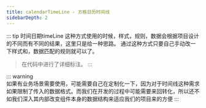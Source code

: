 ```yaml
---
title: calendarTimeLine - 方格日历时间线
sidebarDepth: 2
---
```





<ClientOnly><calendarTimeLine2-demo /></ClientOnly>

::: tip  时间日期timeLine
这种方式使用的时候，样式，规则，数据会根据项目设计的不同而有不同的结果，这里只是给一种思路。
通过这种方式只要自己手动改一下样式和，数据匹配的规则就可以了。
> 在代码中进行了详细标注。
:::

::: warning  
如果有业务场景需要使用，可能需要自己在定制化一下，因为对于时间线这种需求如果限制了传入的数据格式。而我们在开发的过程中可能需要来回转化，所以还不如我们深入其内部改变组件本身的数据结构来适应我们的项目来的方便
:::

